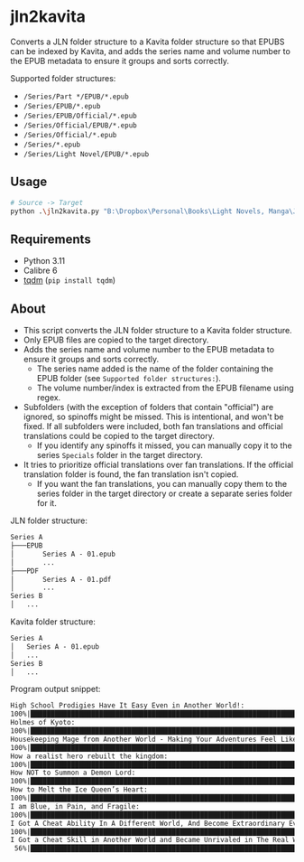 # jln2kavita

Converts a JLN folder structure to a Kavita folder structure so that EPUBS can be indexed by Kavita, and adds the series name and
volume number to the EPUB metadata to ensure it groups and sorts correctly.

Supported folder structures:

- `/Series/Part */EPUB/*.epub`
- `/Series/EPUB/*.epub`
- `/Series/EPUB/Official/*.epub`
- `/Series/Official/EPUB/*.epub`
- `/Series/Official/*.epub`
- `/Series/*.epub`
- `/Series/Light Novel/EPUB/*.epub`

## Usage

```bash
# Source -> Target
python .\jln2kavita.py "B:\Dropbox\Personal\Books\Light Novels, Manga\Just Light Novels" "B:\Media Server\Light Novels"
```

## Requirements

- Python 3.11
- Calibre 6
- [tqdm](https://pypi.org/project/tqdm/) (`pip install tqdm`)

## About

- This script converts the JLN folder structure to a Kavita folder structure.
- Only EPUB files are copied to the target directory.
- Adds the series name and volume number to the EPUB metadata to ensure it groups and sorts correctly.
  - The series name added is the name of the folder containing the EPUB folder (see `Supported folder structures:`).
  - The volume number/index is extracted from the EPUB filename using regex.
- Subfolders (with the exception of folders that contain "official") are ignored, so spinoffs might be missed. This is intentional, and won't be fixed.
If all subfolders were included, both fan translations and official translations could be copied to the target directory.
  - If you identify any spinoffs it missed, you can manually copy it to the series `Specials` folder in the target directory.
- It tries to prioritize official translations over fan translations. If the official translation folder is found, the fan translation isn't copied.
  - If you want the fan translations, you can manually copy them to the series folder in the target directory or create a separate series folder for it.

JLN folder structure:

```txt
Series A
├───EPUB
│       Series A - 01.epub
│       ...
├───PDF
│       Series A - 01.pdf
│       ...
Series B
│   ...

```

Kavita folder structure:

```txt
Series A
│   Series A - 01.epub
│   ...
Series B
│   ...
```

Program output snippet:

```txt
High School Prodigies Have It Easy Even in Another World!:
100%|██████████████████████████████████████████████████████████████████████████████████████████████████████████████████████████████████████| 7/7 [00:04<00:00,  1.58it/s] 
Holmes of Kyoto:
100%|████████████████████████████████████████████████████████████████████████████████████████████████████████████████████████████████████| 14/14 [00:07<00:00,  1.82it/s] 
Housekeeping Mage from Another World - Making Your Adventures Feel Like Home!:
100%|██████████████████████████████████████████████████████████████████████████████████████████████████████████████████████████████████████| 3/3 [00:01<00:00,  1.57it/s] 
How a realist hero rebuilt the kingdom:
100%|████████████████████████████████████████████████████████████████████████████████████████████████████████████████████████████████████| 17/17 [00:10<00:00,  1.57it/s] 
How NOT to Summon a Demon Lord:
100%|████████████████████████████████████████████████████████████████████████████████████████████████████████████████████████████████████| 14/14 [00:16<00:00,  1.16s/it] 
How to Melt the Ice Queen’s Heart:
100%|██████████████████████████████████████████████████████████████████████████████████████████████████████████████████████████████████████| 1/1 [00:00<00:00,  2.16it/s] 
I am Blue, in Pain, and Fragile:
100%|██████████████████████████████████████████████████████████████████████████████████████████████████████████████████████████████████████| 1/1 [00:00<00:00,  1.89it/s] 
I Got A Cheat Ability In A Different World, And Become Extraordinary Even In The Real World:
100%|██████████████████████████████████████████████████████████████████████████████████████████████████████████████████████████████████████| 9/9 [00:04<00:00,  1.87it/s] 
I Got a Cheat Skill in Another World and Became Unrivaled in The Real World, Too:
 56%|██████████████████████████████████████████████████████████████████████████▍                                                           | 5/9 [00:02<00:02,  1.97it/s]
```
